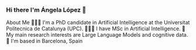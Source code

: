 ### Hi there I'm Ángela López 👋


About Me
👩🏻‍🎓 I'm a PhD candidate in Artificial Intelligence at the Universitat Politecnica de Catalunya (UPC).
👩🏻‍💻 I have MSc in Artificial Intelligence.
🔐 My main research interests are Large Language Models and cognitive data.
📌 I'm based in Barcelona, Spain



<!--
**anlopez94/anlopez94** is a ✨ _special_ ✨ repository because its `README.md` (this file) appears on your GitHub profile.

Here are some ideas to get you started:

- 🔭 I’m currently working on ...
- 🌱 I’m currently learning ...
- 👯 I’m looking to collaborate on ...
- 🤔 I’m looking for help with ...
- 💬 Ask me about ...
- 📫 How to reach me: ...
- 😄 Pronouns: ...
- ⚡ Fun fact: ...
-->
